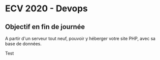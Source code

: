 # ECV 2020 - Devops

## Objectif en fin de journée

A partir d'un serveur tout neuf, pouvoir y héberger votre site PHP, avec sa base de données.

Test



